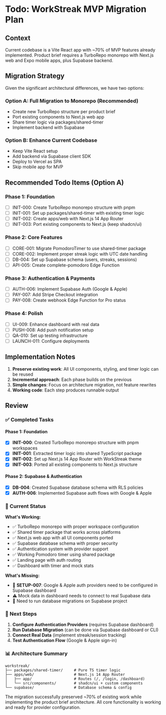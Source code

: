 # Todo: WorkStreak MVP Migration Plan

## Context

Current codebase is a Vite React app with ~70% of MVP features already implemented. Product brief requires a TurboRepo monorepo with Next.js web and Expo mobile apps, plus Supabase backend.

## Migration Strategy

Given the significant architectural differences, we have two options:

### Option A: Full Migration to Monorepo (Recommended)
- Create new TurboRepo structure per product brief
- Port existing components to Next.js web app
- Share timer logic via packages/shared-timer
- Implement backend with Supabase

### Option B: Enhance Current Codebase
- Keep Vite React setup
- Add backend via Supabase client SDK
- Deploy to Vercel as SPA
- Skip mobile app for MVP

## Recommended Todo Items (Option A)

### Phase 1: Foundation
- [ ] INIT-000: Create TurboRepo monorepo structure with pnpm
- [ ] INIT-001: Set up packages/shared-timer with existing timer logic
- [ ] INIT-002: Create apps/web with Next.js 14 App Router
- [ ] INIT-003: Port existing components to Next.js (keep shadcn/ui)

### Phase 2: Core Features
- [ ] CORE-001: Migrate PomodoroTimer to use shared-timer package
- [ ] CORE-002: Implement proper streak logic with UTC date handling
- [ ] DB-004: Set up Supabase schema (users, streaks, sessions)
- [ ] API-005: Create complete-pomodoro Edge Function

### Phase 3: Authentication & Payments
- [ ] AUTH-006: Implement Supabase Auth (Google & Apple)
- [ ] PAY-007: Add Stripe Checkout integration
- [ ] PAY-008: Create webhook Edge Function for Pro status

### Phase 4: Polish
- [ ] UI-009: Enhance dashboard with real data
- [ ] PUSH-008: Add push notification setup
- [ ] QA-010: Set up testing infrastructure
- [ ] LAUNCH-011: Configure deployments

## Implementation Notes

1. **Preserve existing work**: All UI components, styling, and timer logic can be reused
2. **Incremental approach**: Each phase builds on the previous
3. **Simple changes**: Focus on architecture migration, not feature rewrites
4. **Working code**: Each step produces runnable output

## Review

### ✅ Completed Tasks

#### Phase 1: Foundation
- [x] **INIT-000**: Created TurboRepo monorepo structure with pnpm workspaces
- [x] **INIT-001**: Extracted timer logic into shared TypeScript package
- [x] **INIT-002**: Set up Next.js 14 App Router with WorkStreak theme
- [x] **INIT-003**: Ported all existing components to Next.js structure

#### Phase 2: Supabase & Authentication  
- [x] **DB-004**: Created Supabase database schema with RLS policies
- [x] **AUTH-006**: Implemented Supabase auth flows with Google & Apple

### 🎯 Current Status

**What's Working:**
- ✅ TurboRepo monorepo with proper workspace configuration
- ✅ Shared timer package that works across platforms
- ✅ Next.js web app with all UI components ported
- ✅ Supabase database schema with proper security
- ✅ Authentication system with provider support
- ✅ Working Pomodoro timer using shared package
- ✅ Landing page with auth routing
- ✅ Dashboard with timer and mock stats

**What's Missing:**
- 🔄 **SETUP-007**: Google & Apple auth providers need to be configured in Supabase dashboard
- ⚠️ Mock data in dashboard needs to connect to real Supabase data
- 📝 Need to run database migrations on Supabase project

### 🚀 Next Steps

1. **Configure Authentication Providers** (requires Supabase dashboard)
2. **Run Database Migration** (can be done via Supabase dashboard or CLI)
3. **Connect Real Data** (implement streak/session tracking)
4. **Test Authentication Flow** (Google & Apple sign-in)

### 📊 Architecture Summary

```
workstreak/
├── packages/shared-timer/     # Pure TS timer logic
├── apps/web/                  # Next.js 14 App Router
│   ├── app/                   # Routes (/, /login, /dashboard)
│   └── src/components/        # shadcn/ui + custom components
└── supabase/                  # Database schema & config
```

The migration successfully preserved ~70% of existing work while implementing the product brief architecture. All core functionality is working and ready for provider configuration.